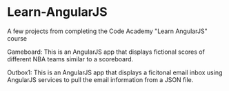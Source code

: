 # Learn-AngularJS
A few projects from completing the Code Academy "Learn AngularJS" course

Gameboard: 
This is an AngularJS app that displays fictional scores of different NBA teams similar to a scoreboard.

Outbox1: 
This is an AngularJS app that displays a ficitonal email inbox using AngularJS services to pull the email information 
from a JSON file. 
